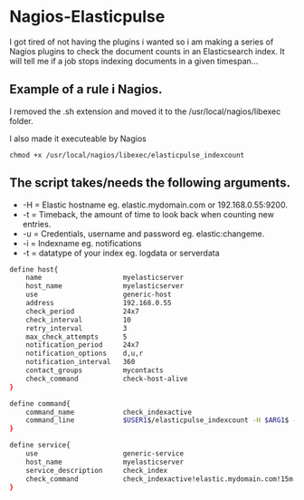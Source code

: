 # Nagios-Elasticpulse
I got tired of not having the plugins i wanted so i am making a series of Nagios plugins to check the document counts in an Elasticsearch index. It will tell me if a job stops indexing documents in a given timespan...

## Example of a rule i Nagios.
I removed the .sh extension and moved it to the /usr/local/nagios/libexec folder.

I also made it executeable by Nagios

`chmod +x /usr/local/nagios/libexec/elasticpulse_indexcount`

## The script takes/needs the following arguments.
- -H = Elastic hostname eg. elastic.mydomain.com or 192.168.0.55:9200.
- -t = Timeback, the amount of time to look back when counting new entries.
- -u = Credentials, username and password eg. elastic:changeme.
- -i = Indexname eg. notifications
- -t = datatype of your index eg. logdata or serverdata

```sh
define host{
    name                    myelasticserver
    host_name               myelasticserver
    use                     generic-host
    address                 192.168.0.55
    check_period            24x7
    check_interval          10
    retry_interval          3
    max_check_attempts      5
    notification_period     24x7
    notification_options    d,u,r
    notification_interval   360
    contact_groups          mycontacts
    check_command           check-host-alive
}

define command{
    command_name            check_indexactive
    command_line            $USER1$/elasticpulse_indexcount -H $ARG1$ -t $ARG2$ -u $ARG3$ -i $ARG4$ -d $ARG5$
}

define service{
    use                     generic-service
    host_name               myelasticserver
    service_description     check_index
    check_command           check_indexactive!elastic.mydomain.com!15m!elastic:changeme!notifications!logdata
}
```